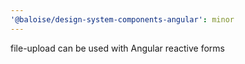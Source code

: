```yaml
---
'@baloise/design-system-components-angular': minor
---
```


file-upload can be used with Angular reactive forms
